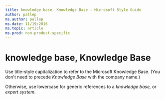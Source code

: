 ```yaml
---
title: knowledge base, Knowledge Base - Microsoft Style Guide
author: pallep
ms.author: pallep
ms.date: 11/19/2016
ms.topic: article
ms.prod: non-product-specific
---
```


# knowledge base, Knowledge Base

Use title-style capitalization to refer to the Microsoft Knowledge Base. (You don't need to precede *Knowledge Base* with the company name.) 

Otherwise, use lowercase for generic references to a *knowledge base,* or *expert system*. 
